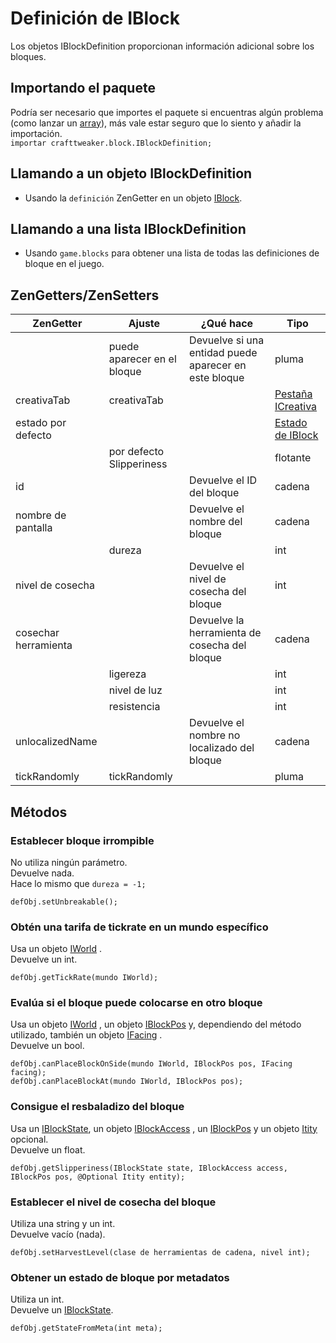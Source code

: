 # Definición de IBlock

Los objetos IBlockDefinition proporcionan información adicional sobre los bloques.

## Importando el paquete

Podría ser necesario que importes el paquete si encuentras algún problema (como lanzar un [array](/AdvancedFunctions/Arrays_and_Loops/)), más vale estar seguro que lo siento y añadir la importación.  
`importar crafttweaker.block.IBlockDefinition;`

## Llamando a un objeto IBlockDefinition

* Usando la `definición` ZenGetter en un objeto [IBlock](/Vanilla/Blocks/IBlock/).

## Llamando a una lista IBlockDefinition

* Usando `game.blocks` para obtener una lista de todas las definiciones de bloque en el juego.

## ZenGetters/ZenSetters

| ZenGetter            | Ajuste                      | ¿Qué hace                                             | Tipo                                                     |
| -------------------- | --------------------------- | ----------------------------------------------------- | -------------------------------------------------------- |
|                      | puede aparecer en el bloque | Devuelve si una entidad puede aparecer en este bloque | pluma                                                    |
| creativaTab          | creativaTab                 |                                                       | [Pestaña ICreativa](/Vanilla/CreativeTabs/ICreativeTab/) |
| estado por defecto   |                             |                                                       | [Estado de IBlock](/Vanilla/Blocks/IBlockState/)         |
|                      | por defecto Slipperiness    |                                                       | flotante                                                 |
| id                   |                             | Devuelve el ID del bloque                             | cadena                                                   |
| nombre de pantalla   |                             | Devuelve el nombre del bloque                         | cadena                                                   |
|                      | dureza                      |                                                       | int                                                      |
| nivel de cosecha     |                             | Devuelve el nivel de cosecha del bloque               | int                                                      |
| cosechar herramienta |                             | Devuelve la herramienta de cosecha del bloque         | cadena                                                   |
|                      | ligereza                    |                                                       | int                                                      |
|                      | nivel de luz                |                                                       | int                                                      |
|                      | resistencia                 |                                                       | int                                                      |
| unlocalizedName      |                             | Devuelve el nombre no localizado del bloque           | cadena                                                   |
| tickRandomly         | tickRandomly                |                                                       | pluma                                                    |

## Métodos

### Establecer bloque irrompible

No utiliza ningún parámetro.  
Devuelve nada.  
Hace lo mismo que `dureza = -1;`

```zenscript
defObj.setUnbreakable();
```

### Obtén una tarifa de tickrate en un mundo específico

Usa un objeto [IWorld](/Vanilla/World/IWorld/) .  
Devuelve un int.

```zenscript
defObj.getTickRate(mundo IWorld);
```

### Evalúa si el bloque puede colocarse en otro bloque

Usa un objeto [IWorld](/Vanilla/World/IWorld/) , un objeto [IBlockPos](/Vanilla/World/IBlockPos/) y, dependiendo del método utilizado, también un objeto [IFacing](/Vanilla/World/IFacing/) .  
Devuelve un bool.

```zenscript
defObj.canPlaceBlockOnSide(mundo IWorld, IBlockPos pos, IFacing facing);
defObj.canPlaceBlockAt(mundo IWorld, IBlockPos pos);
```

### Consigue el resbaladizo del bloque

Usa un [IBlockState](/Vanilla/Blocks/IBlockState/), un objeto [IBlockAccess](/Vanilla/World/IBlockAccess/) , un [IBlockPos](/Vanilla/World/IBlockPos/) y un objeto [Itity](/Vanilla/Entities/IEntity/) opcional.  
Devuelve un float.

```zenscript
defObj.getSlipperiness(IBlockState state, IBlockAccess access, IBlockPos pos, @Optional Itity entity);
```

### Establecer el nivel de cosecha del bloque

Utiliza una string y un int.  
Devuelve vacío (nada).

```zenscript
defObj.setHarvestLevel(clase de herramientas de cadena, nivel int);
```

### Obtener un estado de bloque por metadatos

Utiliza un int.  
Devuelve un [IBlockState](/Vanilla/Blocks/IBlockState/).

```zenscript
defObj.getStateFromMeta(int meta);
```